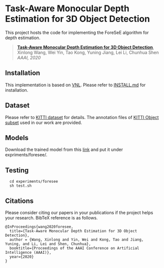 # Task-Aware Monocular Depth Estimation for 3D Object Detection

This project hosts the code for implementing the ForeSeE algorithm for depth estimation.


> [**Task-Aware Monocular Depth Estimation for 3D Object Detection**](https://arxiv.org/abs/1909.07701),     
> Xinlong Wang, Wei Yin, Tao Kong, Yuning Jiang, Lei Li, Chunhua Shen    
> *AAAI, 2020*


## Installation

This implementation is based on [VNL](https://github.com/YvanYin/VNL_Monocular_Depth_Prediction). Please refer to [INSTALL.md](INSTALL.md) for installation.

## Dataset

Please refer to [KITTI dataset](http://www.cvlibs.net/datasets/kitti/eval_depth.php?benchmark=depth_prediction) for details.
The annotation files of [KITTI Object subset]() used in our work are provided.

## Models
Download the trained model from this [link](https://cloudstor.aarnet.edu.au/plus/s/M3LFxiDPZkMKrtw) and put it under expriments/foresee/.

## Testing

      cd experiments/foresee
      sh test.sh
  
## Citations

Please consider citing our papers in your publications if the project helps your research. BibTeX reference is as follows.

```
@InProceedings{wang2020foresee, 
  title={Task-Aware Monocular Depth Estimation for 3D Object Detection}, 
  author = {Wang, Xinlong and Yin, Wei and Kong, Tao and Jiang, Yuning, and Li, Lei and Shen, Chunhua},
  booktitle={Proceedings of the AAAI Conference on Artificial Intelligence (AAAI)},
  year={2020}
}
```
